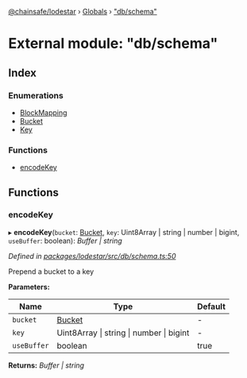 [@chainsafe/lodestar](../README.md) › [Globals](../globals.md) › ["db/schema"](_db_schema_.md)

# External module: "db/schema"

## Index

### Enumerations

* [BlockMapping](../enums/_db_schema_.blockmapping.md)
* [Bucket](../enums/_db_schema_.bucket.md)
* [Key](../enums/_db_schema_.key.md)

### Functions

* [encodeKey](_db_schema_.md#encodekey)

## Functions

###  encodeKey

▸ **encodeKey**(`bucket`: [Bucket](../enums/_db_schema_.bucket.md), `key`: Uint8Array | string | number | bigint, `useBuffer`: boolean): *Buffer | string*

*Defined in [packages/lodestar/src/db/schema.ts:50](https://github.com/ChainSafe/lodestar/blob/393d800/packages/lodestar/src/db/schema.ts#L50)*

Prepend a bucket to a key

**Parameters:**

Name | Type | Default |
------ | ------ | ------ |
`bucket` | [Bucket](../enums/_db_schema_.bucket.md) | - |
`key` | Uint8Array &#124; string &#124; number &#124; bigint | - |
`useBuffer` | boolean | true |

**Returns:** *Buffer | string*
